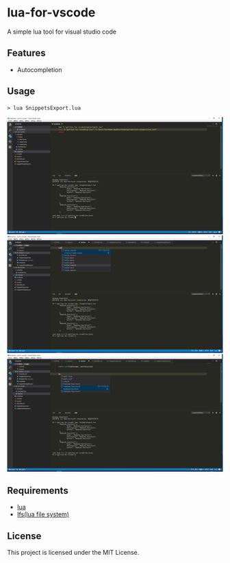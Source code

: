 # lua-for-vscode
A simple lua tool for visual studio code

## Features
* Autocompletion

## Usage

```
> lua SnippetsExport.lua
```

![](./Examples/Images/export.png)
![](./Examples/Images/usage1.png)
![](./Examples/Images/usage2.png)

## Requirements
* [lua](http://www.lua.org/download.html)
* [lfs(lua file system)](https://github.com/keplerproject/luafilesystem)

## License

This project is licensed under the MIT License.